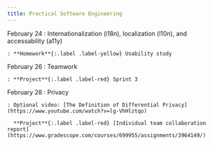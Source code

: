 ```yaml
---
title: Practical Software Engineering
---
```


February 24
: Internationalization (i18n), localization (l10n), and accessability (a11y)

    : **Homework**{:.label .label-yellow} Usability study

February 26
: Teamwork

    : **Project**{:.label .label-red} Sprint 3

February 28
: Privacy

    : Optional video: [The Definition of Differential Privacy](https://www.youtube.com/watch?v=lg-VhHlztqo)

      **Project**{:.label .label-red} [Individual team collaboration report](https://www.gradescope.com/courses/699955/assignments/3964149/)
